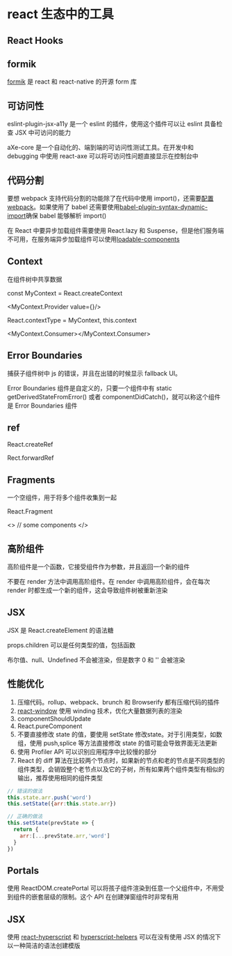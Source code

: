 # react 生态中的工具

## React Hooks

## formik

[formik](https://formik.org/) 是 react 和 react-native 的开源 form 库

## 可访问性

eslint-plugin-jsx-a11y 是一个 eslint 的插件，使用这个插件可以让 eslint 具备检查 JSX 中可访问的能力

aXe-core 是一个自动化的、端到端的可访问性测试工具。在开发中和 debugging 中使用 react-axe 可以将可访问性问题直接显示在控制台中

## 代码分割

要想 webpack 支持代码分割的功能除了在代码中使用 import()，还需要[配置 webpack](https://webpack.js.org/guides/code-splitting/)。如果使用了 babel 还需要使用[babel-plugin-syntax-dynamic-import](https://classic.yarnpkg.com/en/package/babel-plugin-syntax-dynamic-import)确保 babel 能够解析 import()

在 React 中要异步加载组件需要使用 React.lazy 和 Suspense，但是他们服务端不可用，在服务端异步加载组件可以使用[loadable-components](https://github.com/gregberge/loadable-components)

## Context

在组件树中共享数据

const MyContext = React.createContext

<MyContext.Provider value={}/>

React.contextType = MyContext, this.context

<MyContext.Consumer></MyContext.Consumer>

## Error Boundaries

捕获子组件树中 js 的错误，并且在出错的时候显示 fallback UI。

Error Boundaries 组件是自定义的，只要一个组件中有 static getDerivedStateFromError() 或者 componentDidCatch()，就可以称这个组件是 Error Boundaries 组件

## ref

React.createRef

Rect.forwardRef

## Fragments

一个空组件，用于将多个组件收集到一起

React.Fragment

<>
// some components
</>

## 高阶组件

高阶组件是一个函数，它接受组件作为参数，并且返回一个新的组件

不要在 render 方法中调用高阶组件。在 render 中调用高阶组件，会在每次 render 时都生成一个新的组件，这会导致组件树被重新渲染

## JSX

JSX 是 React.createElement 的语法糖

props.children 可以是任何类型的值，包括函数

布尔值、null、Undefined 不会被渲染，但是数字 0 和 '' 会被渲染

## 性能优化

1. 压缩代码。rollup、webpack、brunch 和 Browserify 都有压缩代码的插件
2. [react-window](https://github.com/bvaughn/react-window) 使用 winding 技术，优化大量数据列表的渲染
3. componentShouldUpdate
4. React.pureComponent
5. 不要直接修改 state 的值，要使用 setState 修改state。对于引用类型，如数组，使用 push,splice 等方法直接修改 state 的值可能会导致界面无法更新
6. 使用 Profiler API 可以识别应用程序中比较慢的部分
7. React 的 diff 算法在比较两个节点时，如果新的节点和老的节点是不同类型的组件类型，会销毁整个老节点以及它的子树，所有如果两个组件类型有相似的输出，推荐使用相同的组件类型

```js
// 错误的做法
this.state.arr.push('word')
this.setState({arr:this.state.arr})

// 正确的做法
this.setState(prevState => {
  return {
    arr:[...prevState.arr,'word']
  }
})
```

## Portals

使用 ReactDOM.createPortal 可以将孩子组件渲染到任意一个父组件中，不用受到组件的嵌套层级的限制。这个 API 在创建弹窗组件时非常有用

## JSX

使用 [react-hyperscript](https://github.com/mlmorg/react-hyperscript) 和 [hyperscript-helpers](https://github.com/ohanhi/hyperscript-helpers) 可以在没有使用 JSX 的情况下以一种简洁的语法创建模版



